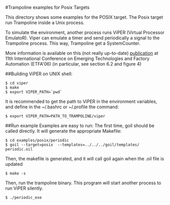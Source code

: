 #Trampoline examples for Posix Targets

This directory shows some examples for the POSIX target. The Posix target run Trampoline inside a Unix process. 

To simulate the environment, another process runs ViPER (Virtual Processor EmulatoR). Viper can emulate a timer and send periodically a signal to the Trampoline process. This way, Trampoline get a SystemCounter.

More information is available on this (not really up-to-date) [publication](http://trampoline.rts-software.org/IMG/pdf/trampoline.pdf) at 11th International Conference on Emerging Technologies and Factory Automation (ETFA'06) (in particular, see section 6.2 and figure 4)

##Building ViPER
on UNIX shell:

    $ cd viper
    $ make
    $ export VIPER_PATH=`pwd`

It is recommended to get the path to ViPER in the environment variables, and define in the ~/.bashrc or ~/.profile the command:

    $ export VIPER_PATH=PATH_TO_TRAMPOLINE/viper

##Run example
Examples are easy to run:
The first time, goil should be called directly. It will generate the appropriate Makefile:

    $ cd examples/posix/periodic
    $ goil --target=posix  --templates=../../../goil/templates/ periodic.oil

Then, the makefile is generated, and it will call goil again when the .oil file is updated

    $ make -s

Then, run the trampoline binary. This program will start another process to run ViPER silently.

    $ ./periodic_exe

